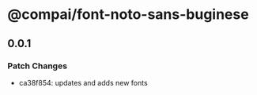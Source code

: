 # @compai/font-noto-sans-buginese

## 0.0.1
### Patch Changes

- ca38f854: updates and adds new fonts
